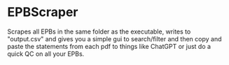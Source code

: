# EPBScraper
Scrapes all EPBs in the same folder as the executable, writes to "output.csv" and gives you a simple gui to search/filter and then copy and paste the statements from each pdf to things like ChatGPT or just do a quick QC on all your EPBs.
